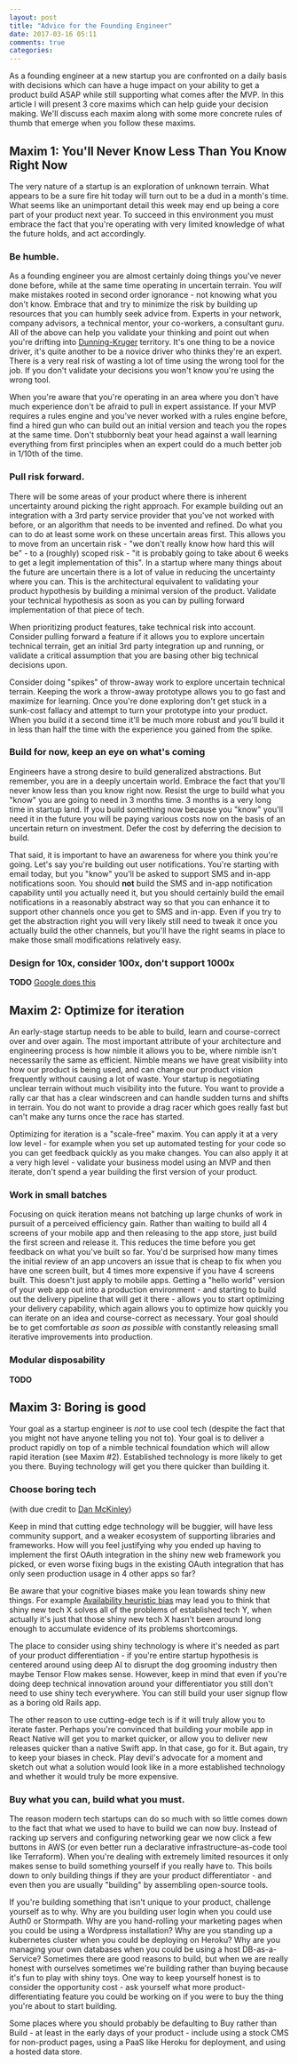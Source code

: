 ```yaml
---
layout: post
title: "Advice for the Founding Engineer"
date: 2017-03-16 05:11
comments: true
categories: 
---
```


As a founding engineer at a new startup you are confronted on a daily basis with decisions which can have a huge impact on your ability to get a product build ASAP while still supporting what comes after the MVP. In this article I will present 3 core maxims which can help guide your decision making. We'll discuss each maxim along with some more concrete rules of thumb that emerge when you follow these maxims.

## Maxim 1: You'll Never Know Less Than You Know Right Now
The very nature of a startup is an exploration of unknown terrain. What appears to be a sure fire hit today will turn out to be a dud in a month's time. What seems like an unimportant detail this week may end up being a core part of your product next year. To succeed in this environment you must embrace the fact that you're operating with very limited knowledge of what the future holds, and act accordingly.

### Be humble.
As a founding engineer you are almost certainly doing things you've never done before, while at the same time operating in uncertain terrain. You *will* make mistakes rooted in second order ignorance - not knowing what you don't know. Embrace that and try to minimize the risk by building up resources that you can humbly seek advice from. Experts in your network, company advisors, a technical mentor, your co-workers, a consultant guru. All of the above can help you validate your thinking and point out when you're drifting into [Dunning-Kruger](http://rationalwiki.org/wiki/Dunning-Kruger_effect) territory. It's one thing to be a novice driver, it's quite another to be a novice driver who thinks they're an expert. There is a very real risk of wasting a lot of time using the wrong tool for the job. If you don't validate your decisions you won't know you're using the wrong tool.

When you're aware that you're operating in an area where you don't have much experience don't be afraid to pull in expert assistance. If your MVP requires a rules engine and you've never worked with a rules engine before, find a hired gun who can build out an initial version and teach you the ropes at the same time. Don't stubbornly beat your head against a wall learning everything from first principles when an expert could do a much better job in 1/10th of the time.

### Pull risk forward.
There will be some areas of your product where there is inherent uncertainty around picking the right approach. For example building out an integration with a 3rd party service provider that you've not worked with before, or an algorithm that needs to be invented and refined. Do what you can to do at least some work on these uncertain areas first. This allows you to move from an uncertain risk - "we don't really know how hard this will be" - to a (roughly) scoped risk - "it is probably going to take about 6 weeks to get a legit implementation of this". In a startup where many things about the future are uncertain there is a lot of value in reducing the uncertainty where you can. This is the architectural equivalent to validating your product hypothesis by building a minimal version of the product. Validate your technical hypothesis as soon as you can by pulling forward implementation of that piece of tech.

When prioritizing product features, take technical risk into account. Consider pulling forward a feature if it allows you to explore uncertain technical terrain, get an initial 3rd party integration up and running, or validate a critical assumption that you are basing other big technical decisions upon.

Consider doing "spikes" of throw-away work to explore uncertain technical terrain. Keeping the work a throw-away prototype allows you to go fast and maximize for learning. Once you're done exploring don't get stuck in a sunk-cost fallacy and attempt to turn your prototype into your product. When you build it a second time it'll be much more robust and you'll build it in less than half the time with the experience you gained from the spike.

### Build for now, keep an eye on what's coming
Engineers have a strong desire to build generalized abstractions. But remember, you are in a deeply uncertain world. Embrace the fact that you'll never know less than you know right now. Resist the urge to build what you "know" you are going to need in 3 months time. 3 months is a very long time in startup land. If you build something now because you "know" you'll need it in the future you will be paying various costs now on the basis of an uncertain return on investment. Defer the cost by deferring the decision to build.

That said, it is important to have an awareness for where you think you're going. Let's say you're building out user notifications. You're starting with email today, but you "know" you'll be asked to support SMS and in-app notifications soon. You should **not** build the SMS and in-app notification capability until you actually need it, but you should certainly build the email notifications in a reasonably abstract way so that you can enhance it to support other channels once you get to SMS and in-app. Even if you try to get the abstraction right you will very likely still need to tweak it once you actually build the other channels, but you'll have the right seams in place to make those small modifications relatively easy.

### Design for 10x, consider 100x, don't support 1000x
**TODO**
[Google does this](http://static.googleusercontent.com/media/research.google.com/en//people/jeff/WSDM09-keynote.pdf)




## Maxim 2: Optimize for iteration
An early-stage startup needs to be able to build, learn and course-correct over and over again. The most important attribute of your architecture and engineering process is how nimble it allows you to be, where nimble isn't necessarily the same as efficient. Nimble means we have great visibility into how our product is being used, and can change our product vision frequently without causing a lot of waste. Your startup is negotiating unclear terrain without much visibility into the future. You want to provide a rally car that has a clear windscreen and can handle sudden turns and shifts in terrain. You do not want to provide a drag racer which goes really fast but can't make any turns once the race has started.

Optimizing for iteration is a "scale-free" maxim. You can apply it at a very low level - for example when you set up automated testing for your code so you can get feedback quickly as you make changes. You can also apply it at a very high level - validate your business model using an MVP and then iterate, don't spend a year building the first version of your product.

### Work in small batches
Focusing on quick iteration means not batching up large chunks of work in pursuit of a perceived efficiency gain. Rather than waiting to build all 4 screens of your mobile app and then releasing to the app store, just build the first screen and release it. This reduces the time before you get feedback on what you've built so far. You'd be surprised how many times the initial review of an app uncovers an issue that is cheap to fix when you have one screen built, but 4 times more expensive if you have 4 screens built. This doesn't just apply to mobile apps. Getting a "hello world" version of your web app out into a production environment - and starting to build out the delivery pipeline that will get it there - allows you to start optimizing your delivery capability, which again allows you to optimize how quickly you can iterate on an idea and course-correct as necessary. Your goal should be to get comfortable *as soon as possible* with constantly releasing small iterative improvements into production.

### Modular disposability
**TODO**

## Maxim 3: Boring is good
Your goal as a startup engineer is *not* to use cool tech (despite the fact that you might not have anyone telling you not to). Your goal is to deliver a product rapidly on top of a nimble technical foundation which will allow rapid iteration (see Maxim #2). Established technology is more likely to get you there. Buying technology will get you there quicker than building it. 


### Choose boring tech
(with due credit to [Dan McKinley](http://mcfunley.com/choose-boring-technology))

Keep in mind that cutting edge technology will be buggier, will have less community support, and a weaker ecosystem of supporting libraries and frameworks. How will you feel justifying why you ended up having to implement the first OAuth integration in the shiny new web framework you picked, or even worse fixing bugs in the existing OAuth integration that has only seen production usage in 4 other apps so far? 

Be aware that your cognitive biases make you lean towards shiny new things. For example [Availability heuristic bias](https://en.wikipedia.org/wiki/Availability_heuristic) may lead you to think that shiny new tech X solves all of the problems of established tech Y, when actually it's just that those shiny new tech X hasn't been around long enough to accumulate evidence of its problems shortcomings.

The place to consider using shiny technology is where it's needed as part of your product differentiation - if you're entire startup hypothesis is centered around using deep AI to disrupt the dog grooming industry then maybe Tensor Flow makes sense. However, keep in mind that even if you're doing deep technical innovation around your differentiator you still don't need to use shiny tech everywhere. You can still build your user signup flow as a boring old Rails app.

The other reason to use cutting-edge tech is if it will truly allow you to iterate faster. Perhaps you're convinced that building your mobile app in React Native will get you to market quicker, or allow you to deliver new releases quicker than a native Swift app. In that case, go for it. But again, try to keep your biases in check. Play devil's advocate for a moment and sketch out what a solution would look like in a more established technology and whether it would truly be more expensive.


### Buy what you can, build what you must.
The reason modern tech startups can do so much with so little comes down to the fact that what we used to have to build we can now buy. Instead of racking up servers and configuring networking gear we now click a few buttons in AWS (or even better run a declarative infrastructure-as-code tool like Terraform). When you're dealing with extremely limited resources it only makes sense to build something yourself if you really have to. This boils down to only building things if they are your product differentiator - and even then you are usually "building" by assembling open-source tools. 

If you're building something that isn't unique to your product, challenge yourself as to why. Why are you building user login when you could use Auth0 or Stormpath. Why are you hand-rolling your marketing pages when you could be using a Wordpress installation? Why are you standing up a kubernetes cluster when you could be deploying on Heroku? Why are you managing your own databases when you could be using a host DB-as-a-Service? Sometimes there are good reasons to build, but when we are really honest with ourselves sometimes we're building rather than buying because it's fun to play with shiny toys. One way to keep yourself honest is to consider the opportunity cost - ask yourself what more product-differentiating feature you could be working on if you were to buy the thing you're about to start building.

Some places where you should probably be defaulting to Buy rather than Build - at least in the early days of your product - include using a stock CMS for non-product pages, using a PaaS like Heroku for deployment, and using a hosted data store.
